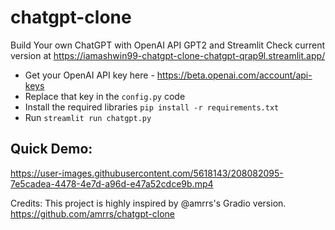 # chatgpt-clone
Build Your own ChatGPT with OpenAI API GPT2 and Streamlit
Check current version at https://iamashwin99-chatgpt-clone-chatgpt-qrap9l.streamlit.app/
- Get your OpenAI API key here - https://beta.openai.com/account/api-keys
- Replace that key in the `config.py` code
- Install the required libraries `pip install -r requirements.txt`
- Run `streamlit run chatgpt.py`


## Quick Demo: 
https://user-images.githubusercontent.com/5618143/208082095-7e5cadea-4478-4e7d-a96d-e47a52cdce9b.mp4




Credits: This project is highly inspired by @amrrs's Gradio version.  https://github.com/amrrs/chatgpt-clone
